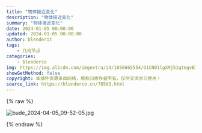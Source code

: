 ```yaml
---
title: "物体接近变化"
description: "物体接近变化"
summary: "物体接近变化"
date: 2024-01-05 00:00:00
updated: 2024-01-05 00:00:00
author: blenderit
tags: 
    - 几何节点
categories:
    - blenderco
img: https://img.alicdn.com/imgextra/i4/1856665554/O1CN01lgXMj51qtmgvBI8Py_!!1856665554.jpg
showGetMethod: false
copyright: 本插件资源来自网络，版权归原作者所有，仅供交流学习使用！
source_link: https://blenderco.cn/78583.html
---
```


{% raw %}
<p><img src="https://img.alicdn.com/imgextra/i4/1856665554/O1CN01lgXMj51qtmgvBI8Py_!!1856665554.jpg" alt="bude_2024-04-05_09-52-05.jpg"></p>
<div style="display: none">blenderco</div>
{% endraw %}